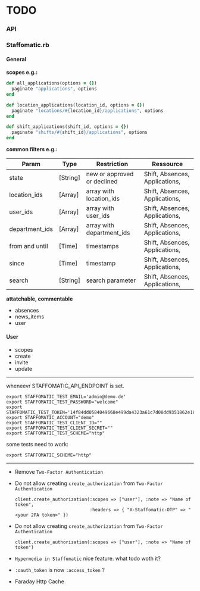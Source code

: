# TODO

### API

### Staffomatic.rb

#### General

**scopes e.g.:**

`````ruby
def all_applications(options = {})
  paginate "applications", options
end

def location_applications(location_id, options = {})
  paginate "locations/#{location_id}/applications", options
end

def shift_applications(shift_id, options = {})
  paginate "shifts/#{shift_id}/applications", options
end
`````

**common filters e.g.:**

| Param           | Type      | Restriction                    | Ressource                       |
| --------------- | --------- | ------------------------------ | ------------------------------- |
| state           | [String]  | new or approved or declined    | Shift, Absences, Applications,  |
| location_ids    | [Array]   | array with location_ids        | Shift, Absences, Applications,  |
| user_ids        | [Array]   | array with user_ids            | Shift, Absences, Applications,  |
| department_ids  | [Array]   | array with department_ids      | Shift, Absences, Applications,  |
| from and until  | [Time]    | timestamps                     | Shift, Absences, Applications,  |
| since           | [Time]    | timestamp                      | Shift, Absences, Applications,  |
| search          | [String]  | search parameter               | Shift, Absences, Applications,  |


**attatchable, commentable**

* absences
* news_items
* user


#### User

* scopes
* create
* invite
* update

----------


wheneevr STAFFOMATIC_API_ENDPOINT is set.

    export STAFFOMATIC_TEST_EMAIL='admin@demo.de'
    export STAFFOMATIC_TEST_PASSWORD="welcome"
    export STAFFOMATIC_TEST_TOKEN='14f84dd0584049668e499da4323a61c7d08dd9351862e1895c9d96bbdd686235'
    export STAFFOMATIC_ACCOUNT="demo"
    export STAFFOMATIC_TEST_CLIENT_ID=""
    export STAFFOMATIC_TEST_CLIENT_SECRET=""
    export STAFFOMATIC_TEST_SCHEME="http"

some tests need to work:

    export STAFFOMATIC_SCHEME="http"

----------

* Remove `Two-Factor Authentication`

* Do not allow creating `create_authorization` from `Two-Factor Authentication`

      client.create_authorization(:scopes => ["user"], :note => "Name of token",
                                  :headers => { "X-Staffomatic-OTP" => "<your 2FA token>" })

* Do not allow creating `create_authorization` from `Two-Factor Authentication`

      client.create_authorization(:scopes => ["user"], :note => "Name of token")

* `Hypermedia in Staffomatic` nice feature. what todo woth it?

* `:oauth_token` is now `:access_token` ?

* Faraday Http Cache
